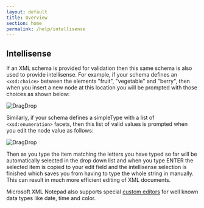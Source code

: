 ```yaml
---
layout: default
title: Overview
section: home
permalink: /help/intellisense
---
```


## Intellisense

If an XML schema is provided for validation then this same schema is also used to provide intellisense. For example, if your schema defines an `<xsd:choice>` between the elements "fruit", "vegetable" and "berry", then when you insert a new node at this location you will be prompted with those choices as shown below:


![DragDrop](/XmlNotepad/assets/images/intellisense.jpg)

Similarly, if your schema defines a simpleType with a list of `<xsd:enumeration>` facets, then this list of valid values is prompted when you edit the node value as follows:


![DragDrop](/XmlNotepad/assets/images/intellisense2.jpg)

Then as you type the item matching the letters you have typed so far will be automatically selected in the drop down list and when you type ENTER the selected item is copied to your edit field and the intellisense selection is finished which saves you from having to type the whole string in manually. This can result in much more efficient editing of XML documents.

Microsoft XML Notepad also supports special [custom editors](/XmlNotepad/help/customeditors) for well known data types like date, time and color.